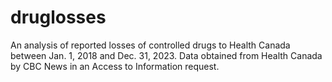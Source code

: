 # druglosses
An analysis of reported losses of controlled drugs to Health Canada between Jan. 1, 2018 and Dec. 31, 2023. Data obtained from Health Canada by CBC News in an Access to Information request. 
